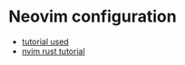 # Neovim configuration

* [tutorial used](https://mattermost.com/blog/turning-neovim-into-a-full-fledged-code-editor-with-lua/)
* [nvim rust tutorial](https://rsdlt.github.io/posts/rust-nvim-ide-guide-walkthrough-development-debug/)
